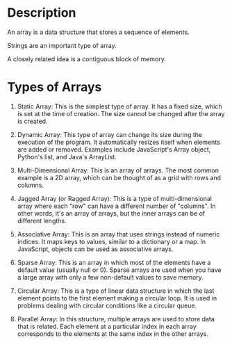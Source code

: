 # Description
An array is a data structure that stores a sequence of elements.

Strings are an important type of array.

A closely related idea is a contiguous block of memory.

# Types of Arrays

1. Static Array: This is the simplest type of array. It has a fixed size, which is set at the time of creation. The size cannot be changed after the array is created.

2. Dynamic Array: This type of array can change its size during the execution of the program. It automatically resizes itself when elements are added or removed. Examples include JavaScript's Array object, Python's list, and Java's ArrayList.

3. Multi-Dimensional Array: This is an array of arrays. The most common example is a 2D array, which can be thought of as a grid with rows and columns.

4. Jagged Array (or Ragged Array): This is a type of multi-dimensional array where each "row" can have a different number of "columns". In other words, it's an array of arrays, but the inner arrays can be of different lengths.

5. Associative Array: This is an array that uses strings instead of numeric indices. It maps keys to values, similar to a dictionary or a map. In JavaScript, objects can be used as associative arrays.

6. Sparse Array: This is an array in which most of the elements have a default value (usually null or 0). Sparse arrays are used when you have a large array with only a few non-default values to save memory.

7. Circular Array: This is a type of linear data structure in which the last element points to the first element making a circular loop. It is used in problems dealing with circular conditions like a circular queue.

8. Parallel Array: In this structure, multiple arrays are used to store data that is related. Each element at a particular index in each array corresponds to the elements at the same index in the other arrays.